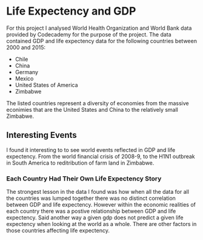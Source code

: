 # Life Expectency and GDP
For this project I analysed World Health Organization and World Bank data provided by Codecademy for the purpose of the project.  The data contained GDP and life expectency data for the following countries between 2000 and 2015:

- Chile 
- China
- Germany 
- Mexico 
- United States of America
- Zimbabwe

The listed countries represent a diversity of economies from the massive econimies that are the United States and China to the relatively small Zimbabwe.

## Interesting Events
I found it interesting to to see world events reflected in GDP and life expectency.  From the world financial crisis of 2008-9, to the H1N1 outbreak in South America to reditribution of farm land in Zimbabwe.

### Each Country Had Their Own Life Expectency Story
The strongest lesson in the data I found was how when all the data for all the countries was lumped together there was no distinct correlation between GDP and life expectency.  However within the economic realities of each country there was a postive relationship between GDP and life expectency.  Said another way a given gdp does not predict a given life expectency when looking at the world as a whole.  There are other factors in those countries affecting life expectency.  
